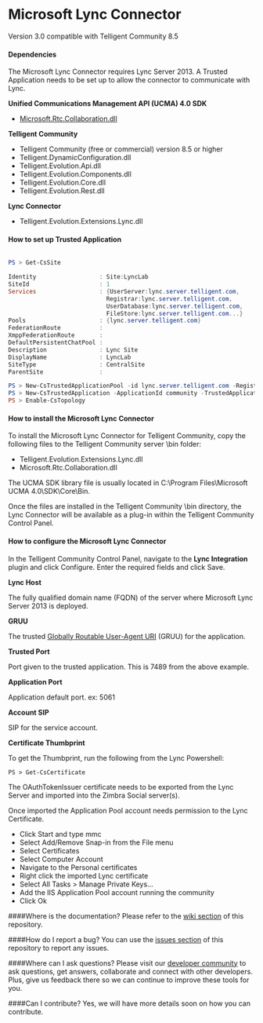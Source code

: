 # Microsoft Lync Connector

Version 3.0 compatible with Telligent Community 8.5

#### Dependencies

The Microsoft Lync Connector requires Lync Server 2013. A Trusted Application needs to be set up to allow the connector to communicate with Lync.

**Unified Communications Management API (UCMA) 4.0 SDK**
- [Microsoft.Rtc.Collaboration.dll](http://www.microsoft.com/en-us/download/details.aspx?id=35463)

**Telligent Community**
- Telligent Community (free or commercial) version 8.5 or higher
- Telligent.DynamicConfiguration.dll
- Telligent.Evolution.Api.dll
- Telligent.Evolution.Components.dll
- Telligent.Evolution.Core.dll
- Telligent.Evolution.Rest.dll

**Lync Connector**
- Telligent.Evolution.Extensions.Lync.dll

#### How to set up Trusted Application

```powershell

PS > Get-CsSite

Identity                  : Site:LyncLab
SiteId                    : 1
Services                  : {UserServer:lync.server.telligent.com,
                            Registrar:lync.server.telligent.com,
                            UserDatabase:lync.server.telligent.com,
                            FileStore:lync.server.telligent.com...}
Pools                     : {lync.server.telligent.com}
FederationRoute           :
XmppFederationRoute       :
DefaultPersistentChatPool :
Description               : Lync Site
DisplayName               : LyncLab
SiteType                  : CentralSite
ParentSite                :

PS > New-CsTrustedApplicationPool -id lync.server.telligent.com -Registrar Registrar:lync.server.telligent.com -site Site:LyncLab
PS > New-CsTrustedApplication -ApplicationId community -TrustedApplicationPoolFqdn lync.server.telligent.com  -Port 7489
PS > Enable-CsTopology

```

#### How to install the Microsoft Lync Connector

To install the Microsoft Lync Connector for Telligent Community, copy the following files to the Telligent Community server \bin folder:

- Telligent.Evolution.Extensions.Lync.dll
- Microsoft.Rtc.Collaboration.dll

The UCMA SDK library file is usually located in C:\Program Files\Microsoft UCMA 4.0\SDK\Core\Bin.

Once the files are installed in the Telligent Community \bin directory, the Lync Connector will be available as a plug-in within the Telligent Community Control Panel.

#### How to configure the Microsoft Lync Connector

In the Telligent Community Control Panel, navigate to the **Lync Integration** plugin and click Configure. Enter the required fields and click Save.

**Lync Host**

The fully qualified domain name (FQDN) of the server where Microsoft Lync Server 2013 is deployed.

**GRUU**

The trusted [Globally Routable User-Agent URI](http://blog.greenl.ee/2011/11/16/gruu/) (GRUU) for the application.

**Trusted Port**

Port given to the trusted application. This is 7489 from the above example.

**Application Port**

Application default port. ex: 5061

**Account SIP**

SIP for the service account.

**Certificate Thumbprint**

To get the Thumbprint, run the following from the Lync Powershell:

`PS > Get-CsCertificate` 

The OAuthTokenIssuer certificate needs to be exported from the Lync Server and imported into the Zimbra Social server(s).

Once imported the Application Pool account needs permission to the Lync Certificate.

- Click Start and type mmc
- Select Add/Remove Snap-in from the File menu
- Select Certificates
- Select Computer Account
- Navigate to the Personal certificates
- Right click the imported Lync certificate
- Select All Tasks > Manage Private Keys...
- Add the IIS Application Pool account running the community
- Click Ok

####Where is the documentation?
Please refer to the [wiki section](https://github.com/Telligent/Microsoft-Lync-Connector/wiki/) of this repository.

####How do I report a bug?
You can use the [issues section](https://github.com/Telligent/Microsoft-Lync-Connector/issues/) of this repository to report any issues.

####Where can I ask questions?
Please visit our [developer community](http://community.telligent.com/community/f/554) to ask questions, get answers, collaborate and connect with other developers. Plus, give us feedback there so we can continue to improve these tools for you.

####Can I contribute?
Yes, we will have more details soon on how you can contribute.

